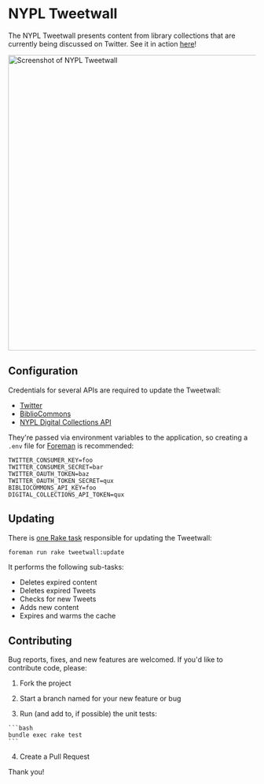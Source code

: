 # NYPL Tweetwall

The NYPL Tweetwall presents content from library collections that are currently being discussed on Twitter. See it in action [here](http://nypl-tweetwall.herokuapp.com)!

<img width=600 src='https://f.cloud.github.com/assets/544541/1869229/effaed8e-7877-11e3-964e-af7080a71a7a.png' alt='Screenshot of NYPL Tweetwall' />

## Configuration

Credentials for several APIs are required to update the Tweetwall:

  * [Twitter](https://dev.twitter.com/)
  * [BiblioCommons](http://developer.bibliocommons.com/)
  * [NYPL Digital Collections API](http://api.repo.nypl.org/)

They're passed via environment variables to the application, so creating a `.env` file for [Foreman](https://github.com/ddollar/foreman) is recommended:

    TWITTER_CONSUMER_KEY=foo
    TWITTER_CONSUMER_SECRET=bar
    TWITTER_OAUTH_TOKEN=baz
    TWITTER_OAUTH_TOKEN_SECRET=qux
    BIBLIOCOMMONS_API_KEY=foo
    DIGITAL_COLLECTIONS_API_TOKEN=qux

## Updating

There is [one Rake task](https://github.com/lolibrarian/nypl-tweetwall/blob/master/lib/tasks/tweetwall.rake) responsible for updating the Tweetwall:

```bash
foreman run rake tweetwall:update
```

It performs the following sub-tasks:

  * Deletes expired content
  * Deletes expired Tweets
  * Checks for new Tweets
  * Adds new content
  * Expires and warms the cache

## Contributing

Bug reports, fixes, and new features are welcomed. If you'd like to contribute code, please:

  1. Fork the project

  2. Start a branch named for your new feature or bug

  3. Run (and add to, if possible) the unit tests:

    ```bash
    bundle exec rake test
    ```

  4. Create a Pull Request

Thank you!
